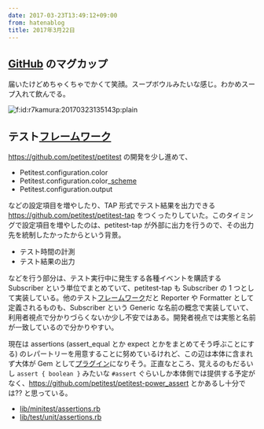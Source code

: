 ```yaml
---
date: 2017-03-23T13:49:12+09:00
from: hatenablog
title: 2017年3月22日
---
```


<h2><a class="keyword" href="http://d.hatena.ne.jp/keyword/GitHub">GitHub</a> のマグカップ</h2>

<p>届いたけどめちゃくちゃでかくて笑顔。スープボウルみたいな感じ。わかめスープ入れて飲んでる。</p>

<p><span itemscope itemtype="http://schema.org/Photograph"><img src="https://cdn-ak.f.st-hatena.com/images/fotolife/r/r7kamura/20170323/20170323135143.png" alt="f:id:r7kamura:20170323135143p:plain" title="f:id:r7kamura:20170323135143p:plain" class="hatena-fotolife" itemprop="image"></span></p>

<h2>テスト<a class="keyword" href="http://d.hatena.ne.jp/keyword/%A5%D5%A5%EC%A1%BC%A5%E0%A5%EF%A1%BC%A5%AF">フレームワーク</a></h2>

<p><a href="https://github.com/petitest/petitest">https://github.com/petitest/petitest</a> の開発を少し進めて、</p>

<ul>
<li>Petitest.configuration.color</li>
<li>Petitest.configuration.color_<a class="keyword" href="http://d.hatena.ne.jp/keyword/scheme">scheme</a></li>
<li>Petitest.configuration.output</li>
</ul>


<p>などの設定項目を増やしたり、TAP 形式でテスト結果を出力できる <a href="https://github.com/petitest/petitest-tap">https://github.com/petitest/petitest-tap</a> をつくったりしていた。このタイミングで設定項目を増やしたのは、petitest-tap が外部に出力を行うので、その出力先を統制したかったからという背景。</p>

<ul>
<li>テスト時間の計測</li>
<li>テスト結果の出力</li>
</ul>


<p>などを行う部分は、テスト実行中に発生する各種イベントを購読する Subscriber という単位でまとめていて、petitest-tap も Subscriber の 1 つとして実装している。他のテスト<a class="keyword" href="http://d.hatena.ne.jp/keyword/%A5%D5%A5%EC%A1%BC%A5%E0%A5%EF%A1%BC%A5%AF">フレームワーク</a>だと Reporter や Formatter として定義されるものも、Subscriber という Generic な名前の概念で実装していて、利用者視点で分かりづらくないか少し不安ではある。開発者視点では実態と名前が一致しているので分かりやすい。</p>

<p>現在は assertions (assert_equal とか expect とかをまとめてそう呼ぶことにする) のレパートリーを用意することに努めているけれど、この辺は本体に含まれず大体が Gem として<a class="keyword" href="http://d.hatena.ne.jp/keyword/%A5%D7%A5%E9%A5%B0%A5%A4%A5%F3">プラグイン</a>になりそう。正直なところ、覚えるのもだるいし <code>assert { boolean }</code> みたいな <code>#assert</code> ぐらいしか本体側では提供する予定がなく、<a href="https://github.com/petitest/petitest-power_assert">https://github.com/petitest/petitest-power_assert</a> とかあるし十分では?? と思っている。</p>

<ul>
<li><a href="https://github.com/seattlerb/minitest/blob/c6ba2afd90473b76d289562edd24f7d7ca8484f9/lib/minitest/assertions.rb">lib/minitest/assertions.rb</a></li>
<li><a href="https://github.com/test-unit/test-unit/blob/0e79db64366a909470836992cf1dd345696663d3/lib/test/unit/assertions.rb">lib/test/unit/assertions.rb</a></li>
</ul>


